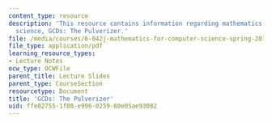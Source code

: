 ```yaml
---
content_type: resource
description: 'This resource contains information regarding mathematics for computer
  science, GCDs: The Pulverizer.'
file: /media/courses/6-042j-mathematics-for-computer-science-spring-2015/ffe827551f88e996025960e05ae93082_MIT6_042JS15_Pulverizer.pdf
file_type: application/pdf
learning_resource_types:
- Lecture Notes
ocw_type: OCWFile
parent_title: Lecture Slides
parent_type: CourseSection
resourcetype: Document
title: 'GCDs: The Pulverizer'
uid: ffe82755-1f88-e996-0259-60e05ae93082
---
```

